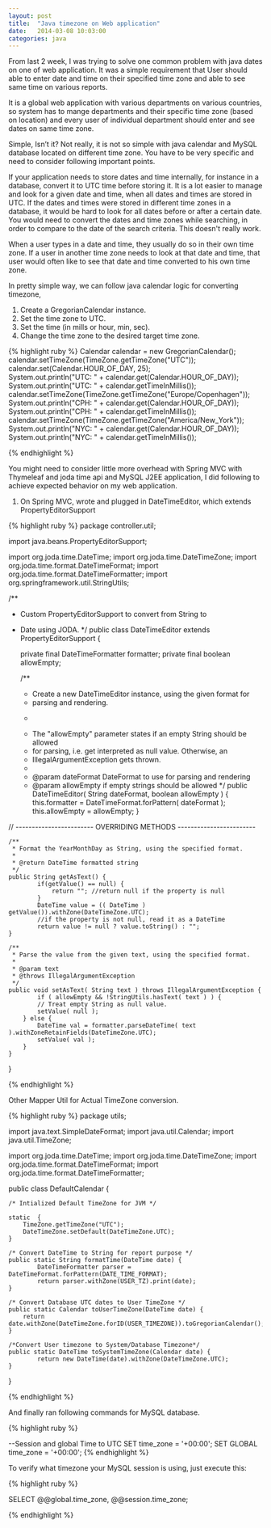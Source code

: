```yaml
---
layout: post
title:  "Java timezone on Web application"
date:   2014-03-08 10:03:00
categories: java
---
```


From last 2 week, I was trying to solve one common problem with java dates on one of web application. It was a simple requirement that User should able to enter date and time on their specified time zone and able to see same time on various reports. 

It is a global web application with various departments on various countries, so system has to mange departments and their specific time zone (based on location) and every user of individual department should enter and see dates on same time zone.

Simple, Isn’t it? Not really, it is not so simple with java calendar and MySQL database located on different time zone. You have to be very specific and need to consider following important points.

If your application needs to store dates and time internally, for instance in a database, convert it to UTC time before storing it. It is a lot easier to manage and look for a given date and time, when all dates and times are stored in UTC. If the dates and times were stored in different time zones in a database, it would be hard to look for all dates before or after a certain date. You would need to convert the dates and time zones while searching, in order to compare to the date of the search criteria. This doesn't really work.

When a user types in a date and time, they usually do so in their own time zone. If a user in another time zone needs to look at that date and time, that user would often like to see that date and time converted to his own time zone.

In pretty simple way, we can follow java calendar logic for converting timezone,
1. Create a GregorianCalendar instance.
2. Set the time zone to UTC. 
3. Set the time (in mills or hour, min, sec). 
4. Change the time zone to the desired target time zone.

{% highlight ruby %}
Calendar calendar = new GregorianCalendar();  
calendar.setTimeZone(TimeZone.getTimeZone("UTC"));  
calendar.set(Calendar.HOUR_OF_DAY, 25);  
System.out.println("UTC: " + calendar.get(Calendar.HOUR_OF_DAY)); 
System.out.println("UTC: " + calendar.getTimeInMillis());  
calendar.setTimeZone(TimeZone.getTimeZone("Europe/Copenhagen")); 
System.out.println("CPH: " + calendar.get(Calendar.HOUR_OF_DAY)); 
System.out.println("CPH: " + calendar.getTimeInMillis());  
calendar.setTimeZone(TimeZone.getTimeZone("America/New_York")); 
System.out.println("NYC: " + calendar.get(Calendar.HOUR_OF_DAY));
System.out.println("NYC: " + calendar.getTimeInMillis());

{% endhighlight %}


You might need to consider little more overhead with Spring MVC with Thymeleaf and joda time api and MySQL J2EE application, I did following to achieve expected behavior on my web application.

1. On Spring MVC, wrote and plugged in DateTimeEditor, which extends PropertyEditorSupport


{% highlight ruby %}
package controller.util;

import java.beans.PropertyEditorSupport;

import org.joda.time.DateTime;
import org.joda.time.DateTimeZone;
import org.joda.time.format.DateTimeFormat;
import org.joda.time.format.DateTimeFormatter;
import org.springframework.util.StringUtils;

/**
 * Custom PropertyEditorSupport to convert from String to
 * Date using JODA.
 */
public class DateTimeEditor extends PropertyEditorSupport {

    private final DateTimeFormatter formatter;
    private final boolean allowEmpty;

    /**
     * Create a new DateTimeEditor instance, using the given format for
     * parsing and rendering.
     * <p/>
     * The "allowEmpty" parameter states if an empty String should be allowed
     * for parsing, i.e. get interpreted as null value. Otherwise, an
     * IllegalArgumentException gets thrown.
     *
     * @param dateFormat DateFormat to use for parsing and rendering
     * @param allowEmpty if empty strings should be allowed
     */
    public DateTimeEditor( String dateFormat, boolean allowEmpty ) {
        this.formatter = DateTimeFormat.forPattern( dateFormat );
        this.allowEmpty = allowEmpty;
    }

// ------------------------ OVERRIDING METHODS ------------------------

    /**
     * Format the YearMonthDay as String, using the specified format.
     *
     * @return DateTime formatted string
     */
    public String getAsText() {
    		if(getValue() == null) {
    			return ""; //return null if the property is null
    		}
    		DateTime value = (( DateTime ) getValue()).withZone(DateTimeZone.UTC); 
    		//if the property is not null, read it as a DateTime
    		return value != null ? value.toString() : "";
    }

    /**
     * Parse the value from the given text, using the specified format.
     *
     * @param text
     * @throws IllegalArgumentException
     */
    public void setAsText( String text ) throws IllegalArgumentException {
    		if ( allowEmpty && !StringUtils.hasText( text ) ) {
			// Treat empty String as null value.
			setValue( null );
		} else {
			DateTime val = formatter.parseDateTime( text ).withZoneRetainFields(DateTimeZone.UTC); 
			setValue( val );
		}
    }
}

{% endhighlight %}


Other Mapper Util for Actual TimeZone conversion.


{% highlight ruby %}
package utils;


import java.text.SimpleDateFormat;
import java.util.Calendar;
import java.util.TimeZone;

import org.joda.time.DateTime;
import org.joda.time.DateTimeZone;
import org.joda.time.format.DateTimeFormat;
import org.joda.time.format.DateTimeFormatter;

public class DefaultCalendar {

   
    /* Intialized Default TimeZone for JVM */

    static  {
        TimeZone.getTimeZone("UTC");
        DateTimeZone.setDefault(DateTimeZone.UTC);
    }
    
    /* Convert DateTime to String for report purpose */
    public static String formatTime(DateTime date) {
    		DateTimeFormatter parser = DateTimeFormat.forPattern(DATE_TIME_FORMAT);
    		return parser.withZone(USER_TZ).print(date);
    }
    
    /* Convert Database UTC dates to User TimeZone */
    public static Calendar toUserTimeZone(DateTime date) {
		return date.withZone(DateTimeZone.forID(USER_TIMEZONE)).toGregorianCalendar(); 
    }
    
    /*Convert User timezone to System/Database Timezone*/
    public static DateTime toSystemTimeZone(Calendar date) {
    		return new DateTime(date).withZone(DateTimeZone.UTC);
    }

}

{% endhighlight %}


And finally ran following commands for MySQL database.

{% highlight ruby %}

--Session and global Time to UTC
SET time_zone = '+00:00';
SET GLOBAL time_zone = '+00:00';
{% endhighlight %}


To verify what timezone your MySQL session is using, just execute this:

{% highlight ruby %}

SELECT @@global.time_zone, @@session.time_zone;

{% endhighlight %}
